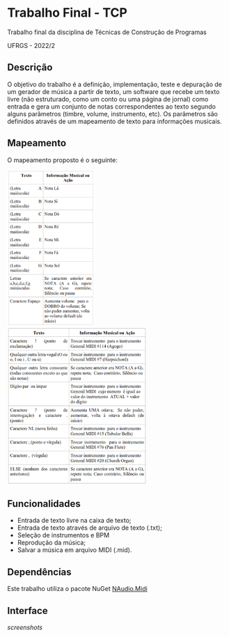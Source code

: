 # Trabalho Final - TCP

Trabalho final da disciplina de Técnicas de Construção de Programas

UFRGS - 2022/2

## Descrição

O objetivo do trabalho é a definição, implementação, teste e depuração de um
gerador de música a partir de texto, um software que recebe um texto livre
(não estruturado, como um conto ou uma página de jornal) como entrada e gera um
conjunto de notas correspondentes ao texto segundo alguns parâmetros
(timbre, volume, instrumento, etc).
Os parâmetros são definidos através de um mapeamento de texto para informações musicais.

## Mapeamento

O mapeamento proposto é o seguinte:

<p float="left">
  <img src="img/tabela1.png" width="200" />
  <img src="img/tabela2.png" width="320" />
</p>

## Funcionalidades

- Entrada de texto livre na caixa de texto;
- Entrada de texto através de arquivo de texto (.txt);
- Seleção de instrumentos e BPM
- Reprodução da música;
- Salvar a música em arquivo MIDI (.mid).

## Dependências

Este trabalho utiliza o pacote NuGet [NAudio.Midi](https://www.nuget.org/packages/NAudio.Midi)

## Interface

_screenshots_